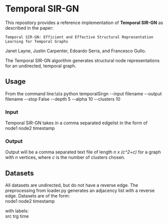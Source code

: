 # Temporal SIR-GN


This repository provides a reference implementation of **Temporal SIR-GN** as described in the paper:

    Temporal SIR-GN: Efficient and Effective Structural Representation Learning for Temporal Graphs

Janet Layne, Justin Carpenter, Edoardo Serra, and Francesco Gullo.

The Temporal SIR-GN algorithm generates structural node representations for an undirected, temporal graph. 

## Usage
From the command line:\s\s
    python temporalSirgn --input filename --output filename --stop False --depth 5 --alpha 10 --clusters 10   

### Input
Temporal SIR-GN takes in a comma separated edgelist in the form of <br>
    node1 node2 timestamp

### Output

Output will be a comma separated text file of length *n x (c^2+c)* for a graph with *n* vertices, where *c* is the number of clusters chosen.

## Datasets
All datasets are undirected, but do not have a reverse edge. The preprocessing from loader.py generates an adjacency list with a reverse edge. Datasets are of the form:<br>
    node1 node2 timestamp

with labels:<br>
    src trg time



